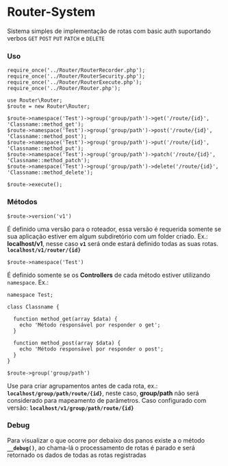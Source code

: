 # Router-System
Sistema simples de implementação de rotas com basic auth suportando verbos `GET` `POST` `PUT` `PATCH` e `DELETE`

### Uso

```
require_once('../Router/RouterRecorder.php');
require_once('../Router/RouterSecurity.php');
require_once('../Router/RouterExecute.php');
require_once('../Router/Router.php');

use Router\Router;
$route = new Router\Router;

$route->namespace('Test')->group('group/path')->get('/route/{id}', 'Classname::method_get');
$route->namespace('Test')->group('group/path')->post('/route/{id}', 'Classname::method_post');
$route->namespace('Test')->group('group/path')->put('/route/{id}', 'Classname::method_put');
$route->namespace('Test')->group('group/path')->patch('/route/{id}', 'Classname::method_patch');
$route->namespace('Test')->group('group/path')->delete('/route/{id}', 'Classname::method_delete');

$route->execute();
```

### Métodos

`$route->version('v1')`

É definido uma versão para o roteador, essa versão é requerida somente se sua aplicação estiver em algum subdiretório com um folder criado. Ex.: **localhost/v1**, nesse caso **`v1`** será onde estará definido todas as suas rotas. **`localhost/v1/router/{id}`**



`$route->namespace('Test')`

É definido somente se os __Controllers__ de cada método estiver utilizando `namespace`. Ex.:

```
namespace Test;

class Classname {

  function method_get(array $data) {
    echo 'Método responsável por responder o get';
  }

  function method_post(array $data) {
    echo 'Método responsável por responder o post';
  }
}
```



`$route->group('group/path')`

Use para criar agrupamentos antes de cada rota, ex.: **`localhost/group/path/route/{id}`**, neste caso, **group/path** não será considerado para mapeamento de parâmetros. Caso configurado com versão: **`localhost/v1/group/path/route/{id}`**




### Debug
Para visualizar o que ocorre por debaixo dos panos existe a o método **`__debug()`**, ao chama-lá o processamento de rotas é parado e será retornado os dados de todas as rotas registradas
